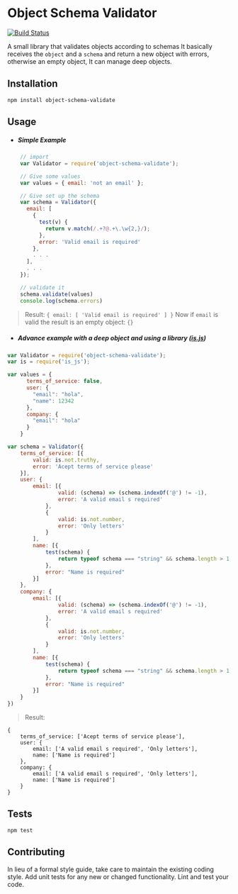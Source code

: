 # Object Schema Validator

[![Build Status](https://semaphoreci.com/api/v1/liftit/object-schema-validate/branches/master/shields_badge.svg)](https://semaphoreci.com/liftit/object-schema-validate)

A small library that validates objects according to schemas
It basically receives the `object` and a `schema` and return a new object with errors, otherwise an empty object, It can manage deep objects.

## Installation

  `npm install object-schema-validate`

## Usage

- ##### Simple Example
``` javascript
    // import
    var Validator = require('object-schema-validate');

    // Give some values
    var values = { email: 'not an email' };

    // Give set up the schema
    var schema = Validator({
      email: [
        {
          test(v) {
            return v.match(/.+?@.+\.\w{2,}/);
          },
          error: 'Valid email is required'
        },
        . . .
      ],
      . . .
    });

    // validate it
    schema.validate(values)
    console.log(schema.errors)
```
> Result: `{ email: [ 'Valid email is required' ] }`
> Now if `email` is valid the result is an empty object: `{}`

- ##### Advance example with a deep object and using a library ([is.js](http://is.js.org/))
``` javascript
var Validator = require('object-schema-validate');
var is = require('is_js');

var values = {
      terms_of_service: false,
      user: {
        "email": "hola",
        "name": 12342
      },
      company: {
        "email": "hola"
      }
    }

var schema = Validator({
    terms_of_service: [{
        valid: is.not.truthy,
        error: 'Acept terms of service please'
    }],
    user: {
        email: [{
                valid: (schema) => (schema.indexOf('@') != -1),
                error: 'A valid email s required'
            },
            {
                valid: is.not.number,
                error: 'Only letters'
            }
        ],
        name: [{
            test(schema) {
                return typeof schema === "string" && schema.length > 1;
            },
            error: "Name is required"
        }]
    },
    company: {
        email: [{
                valid: (schema) => (schema.indexOf('@') != -1),
                error: 'A valid email s required'
            },
            {
                valid: is.not.number,
                error: 'Only letters'
            }
        ],
        name: [{
            test(schema) {
                return typeof schema === "string" && schema.length > 1;
            },
            error: "Name is required"
        }]
    }
})
```

> Result:
```
{
    terms_of_service: ['Acept terms of service please'],
    user: {
        email: ['A valid email s required', 'Only letters'],
        name: ['Name is required']
    },
    company: {
        email: ['A valid email s required', 'Only letters'],
        name: ['Name is required']
    }
}
```

## Tests

  `npm test`

## Contributing

In lieu of a formal style guide, take care to maintain the existing coding style. Add unit tests for any new or changed functionality. Lint and test your code.
